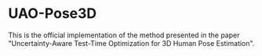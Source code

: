 # UAO-Pose3D
This is the official implementation of the method presented in the paper "Uncertainty-Aware Test-Time Optimization for 3D Human Pose Estimation".
